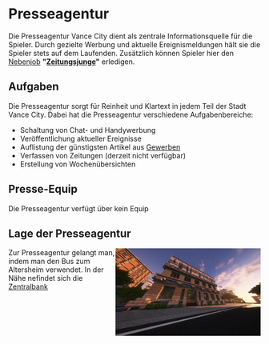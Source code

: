 # Presseagentur
      
Die Presseagentur Vance City dient als zentrale Informationsquelle für die Spieler. Durch gezielte Werbung und aktuelle Ereignismeldungen hält sie die Spieler stets auf dem Laufenden.
Zusätzlich können Spieler hier den [Nebenjob](../../pages/nebenjobs/nebenjobs.md) **"[Zeitungsjunge](../../pages/nebenjobs/zeitungsjunge.md)"** erledigen.

## Aufgaben

Die Presseagentur sorgt für Reinheit und Klartext in jedem Teil der Stadt Vance City. Dabei hat die Presseagentur verschiedene Aufgabenbereiche:

* Schaltung von Chat- und Handywerbung
* Veröffentlichung aktueller Ereignisse
* Auflistung der günstigsten Artikel aus [Gewerben](../../pages/biz/business.md)
* Verfassen von Zeitungen (derzeit nicht verfügbar)
* Erstellung von Wochenübersichten


## Presse-Equip

Die Presseagentur verfügt über kein Equip

## Lage der Presseagentur

<img align="right" width="290" eight="290" src="../../../assets/image/fraktionen/presseagenturHQ.png">

Zur Presseagentur gelangt man, indem man den Bus zum Altersheim verwendet. In der Nähe nefindet sich die [Zentralbank](../../pages/orte/zentralbank.md)
